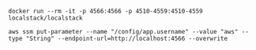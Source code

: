     docker run --rm -it -p 4566:4566 -p 4510-4559:4510-4559 localstack/localstack

    aws ssm put-parameter --name "/config/app.username" --value "aws" --type "String" --endpoint-url=http://localhost:4566 --overwrite
